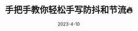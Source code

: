 ---
title: 手把手教你轻松手写防抖和节流🔥
date: 2023-4-10
categories:
  - 前端
  - web
tags:
  - JavaScript
  - Vue
  - React
  - 前端开发工程师
  - 前端框架师
  - 嘎嘎乱写
sticky: 1
home: true
heroImage: "/bei.jpg"
heroText: KUANG
heroImageStyle:
  {
    maxHeight: "288px",
    display: block,
    boxShadow: "0 15px 18px rgba(0,0,0,0.2)",
  } 
---